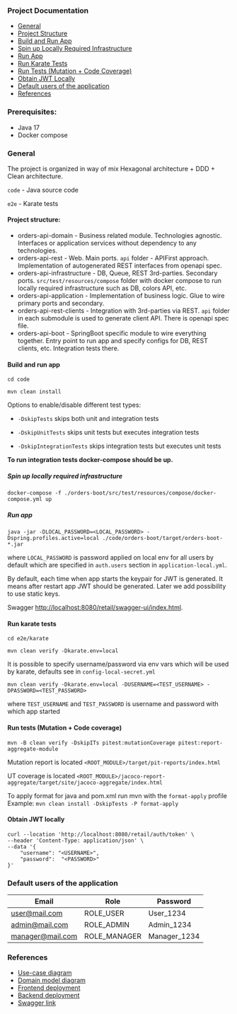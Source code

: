 ### Project Documentation
- [General](#general)
- [Project Structure](#project-structure)
- [Build and Run App](#build-and-run-app)
- [Spin up Locally Required Infrastructure](#spin-up-locally-required-infrastructure)
- [Run App](#run-app)
- [Run Karate Tests](#run-karate-tests)
- [Run Tests (Mutation + Code Coverage)](#run-tests-mutation--code-coverage)
- [Obtain JWT Locally](#obtain-jwt-locally)
- [Default users of the application](#default-users-of-the-application)
- [References](#references)

### Prerequisites:
 - Java 17
 - Docker compose

### General
The project is organized in way of mix Hexagonal architecture + DDD + Clean architecture.

`code` - Java source code

`e2e` - Karate tests

#### Project structure:
- orders-api-domain - Business related module. Technologies agnostic. Interfaces or application services without dependency to any technologies.
- orders-api-rest - Web. Main ports. `api` folder - APIFirst approach. Implementation of autogenerated REST interfaces from openapi spec. 
- orders-api-infrastructure - DB, Queue, REST 3rd-parties. Secondary ports. `src/test/resources/compose` folder with docker compose to run locally required infrastructure such as DB, colors API, etc.
- orders-api-application - Implementation of business logic. Glue to wire primary ports and secondary.
- orders-api-rest-clients - Integration with 3rd-parties via REST. `api` folder in each submodule is used to generate client API. There is openapi spec file.
- orders-api-boot - SpringBoot specific module to wire everything together. Entry point to run app and specify configs for DB, REST clients, etc. Integration tests there.

#### Build and run app
```shell
cd code
```

```shell
mvn clean install
```

Options to enable/disable different test types:

- `-DskipTests` skips both unit and integration tests

- `-DskipUnitTests` skips unit tests but executes integration tests

- `-DskipIntegrationTests` skips integration tests but executes unit tests

<b>To run integration tests docker-compose should be up.</b>


##### Spin up locally required infrastructure
```shell
docker-compose -f ./orders-boot/src/test/resources/compose/docker-compose.yml up
```

##### Run app
```shell
java -jar -DLOCAL_PASSWORD=<LOCAL_PASSWORD> -Dspring.profiles.active=local ./code/orders-boot/target/orders-boot-*.jar
```
where `LOCAL_PASSWORD` is password applied on local env for all users by default which are specified in `auth.users` section in `application-local.yml`. 

By default, each time when app starts the keypair for JWT is generated. It means after restart app JWT should be generated. Later we add possibility to use static keys.

Swagger [http://localhost:8080/retail/swagger-ui/index.html](http://localhost:8080/retail/swagger-ui/index.html).

#### Run karate tests

```shell
cd e2e/karate
```

```shell
mvn clean verify -Dkarate.env=local 
```
It is possible to specify username/password via env vars which will be used by karate, defaults see in `config-local-secret.yml`

```shell
mvn clean verify -Dkarate.env=local -DUSERNAME=<TEST_USERNAME> -DPASSWORD=<TEST_PASSWORD>
```
where `TEST_USERNAME` and `TEST_PASSWORD` is username and password with which app started

#### Run tests (Mutation + Code coverage) 
```shell
mvn -B clean verify -DskipITs pitest:mutationCoverage pitest:report-aggregate-module
```
Mutation report is located `<ROOT_MODULE>/target/pit-reports/index.html` 

UT coverage is located `<ROOT_MODULE>/jacoco-report-aggregate/target/site/jacoco-aggregate/index.html`

To apply format for java and pom.xml run mvn with the `format-apply` profile
Example: `mvn clean install -DskipTests -P format-apply`

#### Obtain JWT locally
```shell
curl --location 'http://localhost:8080/retail/auth/token' \
--header 'Content-Type: application/json' \
--data '{
    "username": "<USERNAME>",
    "password":  "<PASSWORD>"
}'
```

### Default users of the application

|  Email            | Role          | Password       |
|-------------------|---------------|----------------|
| user@mail.com     | ROLE_USER     | User_1234      |
| admin@mail.com    | ROLE_ADMIN    | Admin_1234     |
| manager@mail.com  | ROLE_MANAGER  | Manager_1234   |

### References

- [Use-case diagram](https://app.diagrams.net/#G17iCThtH58keC83T8SUX5Lpo9Oiipvetp#%7B%22pageId%22%3A%22c0BYFkauXTc5PcYzelpT%22%7D)
- [Domain model diagram](https://app.diagrams.net/#G1elOkc_kON3mlytmNawvccNE0cexzDkxE#%7B%22pageId%22%3A%22C5RBs43oDa-KdzZeNtuy%22%7D)
- [Frontend deployment](http://idxacademy.xyz/)
- [Backend deployment](http://api.idxacademy.xyz/retail)
- [Swagger link](http://api.idxacademy.xyz/retail/swagger-ui/index.html)
